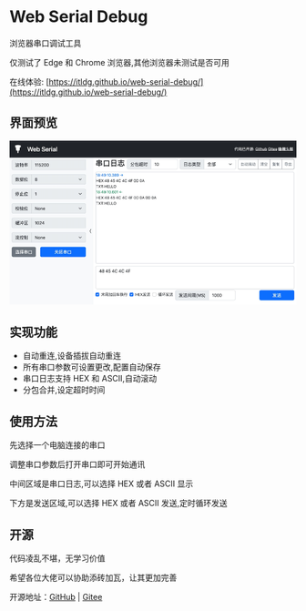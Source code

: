 # Web Serial Debug

浏览器串口调试工具

仅测试了 Edge 和 Chrome 浏览器,其他浏览器未测试是否可用

在线体验: [https://itldg.github.io/web-serial-debug/](https://itldg.github.io/web-serial-debug/)

## 界面预览

![界面预览](/imgs/main.png)

## 实现功能

-   自动重连,设备插拔自动重连
-   所有串口参数可设置更改,配置自动保存
-   串口日志支持 HEX 和 ASCII,自动滚动
-   分包合并,设定超时时间

## 使用方法

先选择一个电脑连接的串口

调整串口参数后打开串口即可开始通讯

中间区域是串口日志,可以选择 HEX 或者 ASCII 显示

下方是发送区域,可以选择 HEX 或者 ASCII 发送,定时循环发送

## 开源

代码凌乱不堪，无学习价值

希望各位大佬可以协助添砖加瓦，让其更加完善

开源地址：[GitHub](https://github.com/itldg/web-serial-debug) | [Gitee](https://gitee.com/itldg/web-serial-debug)
